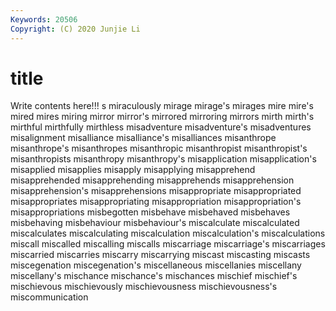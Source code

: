 ```yaml
---
Keywords: 20506
Copyright: (C) 2020 Junjie Li
---
```


# title

Write contents here!!!
s 
miraculously
mirage 
mirage's 
mirages 
mire 
mire's 
mired 
mires 
miring 
mirror 
mirror's
mirrored 
mirroring 
mirrors 
mirth 
mirth's 
mirthful 
mirthfully 
mirthless 
misadventure 
misadventure's
misadventures 
misalignment 
misalliance 
misalliance's 
misalliances 
misanthrope 
misanthrope's 
misanthropes 
misanthropic 
misanthropist
misanthropist's 
misanthropists 
misanthropy 
misanthropy's 
misapplication 
misapplication's 
misapplied 
misapplies 
misapply 
misapplying
misapprehend 
misapprehended 
misapprehending 
misapprehends 
misapprehension 
misapprehension's 
misapprehensions 
misappropriate 
misappropriated 
misappropriates
misappropriating 
misappropriation 
misappropriation's 
misappropriations 
misbegotten 
misbehave 
misbehaved 
misbehaves 
misbehaving 
misbehaviour
misbehaviour's 
miscalculate 
miscalculated 
miscalculates 
miscalculating 
miscalculation 
miscalculation's 
miscalculations 
miscall 
miscalled
miscalling 
miscalls 
miscarriage 
miscarriage's 
miscarriages 
miscarried 
miscarries 
miscarry 
miscarrying 
miscast
miscasting 
miscasts 
miscegenation 
miscegenation's 
miscellaneous 
miscellanies 
miscellany 
miscellany's 
mischance 
mischance's
mischances 
mischief 
mischief's 
mischievous 
mischievously 
mischievousness 
mischievousness's 
miscommunication 
